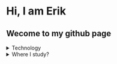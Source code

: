 # Hi, I am Erik
## Wecome to my github page
<details>
  <summary>Technology</summary>
  <br>
  C#
  Typescript
  Dart
</details>
<details>
  <summary>Where I study?</summary>
  <br>
  IT technician - Alcides maya
  Computer Science - UTFPR
</details>

